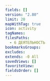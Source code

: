 ```yaml
---
fields: []
version: "2.80"
limit: 20
mapWithTag: true
icon: activity
tagNames: 
filesPaths:
  - 6 ДЕЯТЕЛЬНОСТЬ
bookmarksGroups: 
excludes: 
extends: -0 All
savedViews: []
favoriteView: 
fieldsOrder: []
---
```

